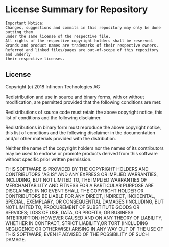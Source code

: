 # License Summary for Repository
```
Important Notice:
Changes, suggestions and commits in this repository may only be done putting them 
under the same license of the respective file.
All rights of the respective copyright holders shall be reserved.
Brands and product names are trademarks of their respective owners.
Referred and linked files/pages are out-of-scope of this repository and underly
their respective licenses.
```
## License

Copyright (c) 2018 Infineon Technologies AG

Redistribution and use in source and binary forms, with or without modification, are permitted provided that the 
following conditions are met:   
                                                                            
Redistributions of source code must retain the above copyright notice, this list of conditions and the following 
disclaimer.                        

Redistributions in binary form must reproduce the above copyright notice, this list of conditions and the following 
disclaimer in the documentation and/or other materials provided with the distribution.                       

Neither the name of the copyright holders nor the names of its contributors may be used to endorse or promote 
products derived from this software without specific prior written permission.                                           
                                                                             
THIS SOFTWARE IS PROVIDED BY THE COPYRIGHT HOLDERS AND CONTRIBUTORS "AS IS" AND ANY EXPRESS OR IMPLIED WARRANTIES, 
INCLUDING, BUT NOT LIMITED TO, THE IMPLIED WARRANTIES OF MERCHANTABILITY AND FITNESS FOR A PARTICULAR PURPOSE ARE  
DISCLAIMED. IN NO EVENT SHALL THE COPYRIGHT HOLDER OR CONTRIBUTORS BE LIABLE  FOR ANY DIRECT, INDIRECT, INCIDENTAL, 
SPECIAL, EXEMPLARY, OR CONSEQUENTIAL DAMAGES (INCLUDING, BUT NOT LIMITED TO, PROCUREMENT OF SUBSTITUTE GOODS OR  
SERVICES; LOSS OF USE, DATA, OR PROFITS; OR BUSINESS INTERRUPTION) HOWEVER CAUSED AND ON ANY THEORY OF LIABILITY, 
WHETHER IN CONTRACT, STRICT LIABILITY,OR TORT (INCLUDING NEGLIGENCE OR OTHERWISE) ARISING IN ANY WAY OUT OF THE USE 
OF THIS SOFTWARE, EVEN IF ADVISED OF THE POSSIBILITY OF SUCH DAMAGE.
